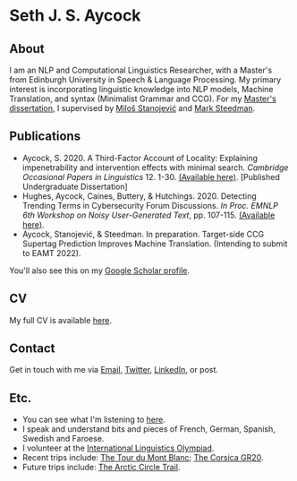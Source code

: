 # Seth J. S. Aycock

## About

I am an NLP and Computational Linguistics Researcher, with a Master's from Edinburgh University in Speech & Language Processing. My primary interest is incorporating linguistic knowledge into NLP models, Machine Translation, and syntax (Minimalist Grammar and CCG).
For my [Master's dissertation](https://github.com/Sethjsa/Sethjsa.github.io/blob/master/MSc%20SLP%20Dissertation%20-%20B178385_7979.pdf), I supervised by [Miloš Stanojević](stanojevic.github.io) and [Mark Steedman](https://homepages.inf.ed.ac.uk/steedman/).

## Publications

- Aycock, S. 2020.  A Third-Factor Account of Locality:  Explaining impenetrability and intervention effects with minimal search. _Cambridge Occasional Papers in Linguistics_ 12. 1-30.  [(Available here)](https://www.mmll.cam.ac.uk/files/copil_12_1_aycock.pdf).  [Published Undergraduate Dissertation]
- Hughes, Aycock, Caines, Buttery, & Hutchings.  2020.  Detecting Trending Terms in Cybersecurity Forum Discussions. _In Proc. EMNLP 6th Workshop on Noisy User-Generated Text_, pp.  107-115.  [(Available here)](https://noisy-text.github.io/2020/pdf/2020.d200-1.15.pdf).
- Aycock, Stanojević, & Steedman. In preparation. Target-side CCG Supertag Prediction Improves Machine Translation. (Intending to submit to EAMT 2022).

You'll also see this on my [Google Scholar profile](https://scholar.google.com/citations?hl=en&user=R9VK010AAAAJ).

## CV

My full CV is available [here](https://github.com/Sethjsa/Sethjsa.github.io/blob/master/SJSA_CV%20(10).pdf).

## Contact

Get in touch with me via [Email](mailto:seth%40manx%2enet), [Twitter](https://twitter.com/sethjsa), [LinkedIn](https://linkedin.com/in/sethjsa), or post.

## Etc.


- You can see what I'm listening to [here](https://last.fm/user/SetheryJ).
- I speak and understand bits and pieces of French, German, Spanish, Swedish and Faroese.
- I volunteer at the [International Linguistics Olympiad](https://ioling.org/).
- Recent trips include: [The Tour du Mont Blanc](http://www.autourdumontblanc.com/en/); [The Corsica GR20](http://www.le-gr20.fr/en/). 
- Future trips include: [The Arctic Circle Trail](https://visitgreenland.com/things-to-do/arctic-circle-trail/).
